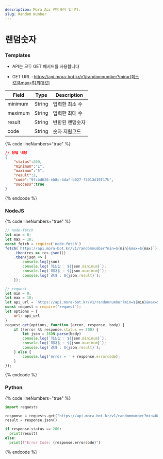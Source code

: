 ```yaml
---
description: Mora Api 랜덤숫자 입니다.
slug: Random Number
---
```


# 랜덤숫자

### Templates

* API는 모두 GET 메서드를 사용합니다

* GET URL : https://api.mora-bot.kr/v1/randomnumber?min={최소값}&max=${최대값}

| Field | Type | Description |
| ------ | ------ | ------ |
| minimum | String | 입력한 최소 수 |
| maximum | String | 입력한 최대 수 |
| result | String | 반환된 랜덤숫자 |
| code | String | 숫자 지원코드 |

{% code lineNumbers="true" %}
```json
// 응답 내용
{
    "status":200,
    "minimum":"1",
    "maximum":"5",
    "result":2,
    "code":"9fcbd626-eb8c-4daf-b927-f3913d19f17b",
    "success":true
}
```
{% endcode %}

### NodeJS

{% code lineNumbers="true" %}
```javascript
// node-fetch
let min = 0;
let max = 10;
const fetch = require('node-fetch')
fetch(`https://api.mora-bot.kr/v1/randomnumber?min=${min}&max=${max}`)
    .then(res => res.json())
    .then(json => {
        console.log(json)
        console.log(`최소값 : ${json.minimum}`);
        console.log(`최대값 : ${json.maximum}`);
        console.log(`결과 : ${json.result}`);
    });

// request
let min = 0;
let max = 10;
let api_url = `https://api.mora-bot.kr/v1/randomnumber?min=${min}&max=${max}`
const request = require('request');
let options = {
    url: api_url
}
request.get(options, function (error, response, body) {
    if (!error && response.status == 200) {
        let json = JSON.parse(body)
        console.log(`최소값 : ${json.minimum}`);
        console.log(`최대값 : ${json.maximum}`);
        console.log(`결과 : ${json.result}`);
    } else {
        console.log('error = ' + response.errorcode);
    }
});
```
{% endcode %}

### Python

{% code lineNumbers="true" %}
```python
import requests

response = requests.get("https://api.mora-bot.kr/v1/randomnumber?min=0&max=10")
result = response.json()

if response.status == 200:
  print(result)
else:
  print(f"Error Code: {response.errorcode}")
```
{% endcode %}
